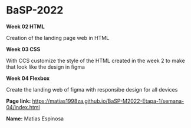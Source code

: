 # BaSP-2022

__Week 02 HTML__

Creation of the landing page web in HTML

__Week 03 CSS__

With CCS customize the style of the HTML created in the week 2 to make that look like the design in figma

__Week 04 Flexbox__

Create the landing web of figma with responsibe design for all devices

__Page link:__ https://matias1998za.github.io/BaSP-M2022-Etapa-1/semana-04/index.html

__Name:__ Matias Espinosa
